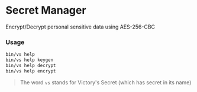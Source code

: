 # Secret Manager

Encrypt/Decrypt personal sensitive data using AES-256-CBC

### Usage

```bash
bin/vs help
bin/vs help keygen
bin/vs help decrypt
bin/vs help encrypt
```

> The word `vs` stands for Victory's Secret (which has secret in its name)
